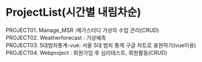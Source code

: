 # ProjectList(시간별 내림차순)


PROJECT01. Manage_MSR :메가스터디 가상의 수업 관리(CRUD)  
PROJECT02. Weatherforecast : 기상예측  
PROJECT03. 5대범죄통계-vue: 서울 5대 범죄 통계 구글 차트로 표현하기(vue이용)  
PROJECT04. Webproject : 회원가입 후 심리테스트, 회원활동(CRUD)  
